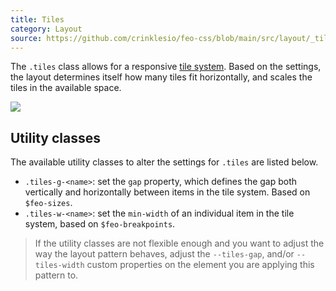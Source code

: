 ```yaml
---
title: Tiles
category: Layout
source: https://github.com/crinklesio/feo-css/blob/main/src/layout/_tiles.scss
---
```


The `.tiles` class allows for a responsive [tile system](https://crinkles.io/writing/css-layout-patterns#responsive-multi-column-grid-system). Based on the settings, the layout determines itself how many tiles fit horizontally, and scales the tiles in the available space.

![](/img/tiles.png)

## Utility classes

The available utility classes to alter the settings for `.tiles` are listed below.

- `.tiles-g-<name>`: set the `gap` property, which defines the gap both vertically and horizontally between items in the tile system. Based on `$feo-sizes`.
- `.tiles-w-<name>`: set the `min-width` of an individual item in the tile system, based on `$feo-breakpoints`.

> If the utility classes are not flexible enough and you want to adjust the way the layout pattern behaves, adjust the `--tiles-gap`, and/or `--tiles-width` custom properties on the element you are applying this pattern to.
